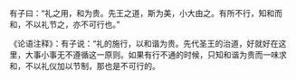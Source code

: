 有子曰：“礼之用，和为贵。先王之道，斯为美，小大由之。有所不行，知和而和，不以礼节之，亦不可行也。”

《论语注释》：有子说：“礼的施行，以和谐为贵。先代圣王的治道，好就好在这里，大事小事无不遵循这一原则。如果有行不通的时候，只知和谐为贵而一味求和，不以礼仪加以节制，那也是不可行的。
